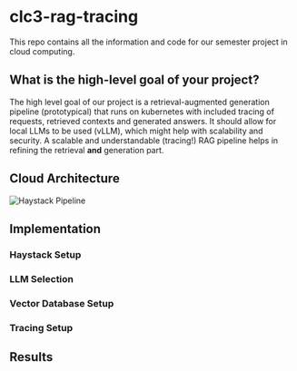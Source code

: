 # clc3-rag-tracing
This repo contains all the information and code for our semester project in cloud computing.

## What is the high-level goal of your project?
The high level goal of our project is a retrieval-augmented generation pipeline (prototypical) that runs on kubernetes with included tracing of requests, retrieved contexts and generated answers. It should allow for local LLMs to be used (vLLM), which might help with scalability and security. 
A scalable and understandable (tracing!) RAG pipeline helps in refining the retrieval **and** generation part. 

## Cloud Architecture
![Haystack Pipeline](https://github.com/user-attachments/assets/cf6e5b7f-f0c6-4bd6-ac79-82a8a82027ce)

## Implementation

### Haystack Setup

### LLM Selection

### Vector Database Setup

### Tracing Setup

## Results



